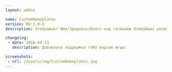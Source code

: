 ```yaml
---
layout: addon

name: CustomNameplates
version: RU-1.0.0
description: Отображает Имя/Здоровье/Класс над головами ближайших целей.

changelog:
 - date: 2018-04-13
   description: Добавлена поддержка ruRU версии игры.

screenshots:
 - url: /assets/img/CustomNameplates.jpg
---
```

